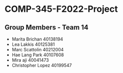 # COMP-345-F2022-Project
## Group Members - Team 14
- Marita Brichan 40138194
- Lea Lakkis 40125381
- Marc Scattolin 40212004
- Hae Lang Park 40107608
- Mira aji 40041473
- Christopher Lopez 40199547
